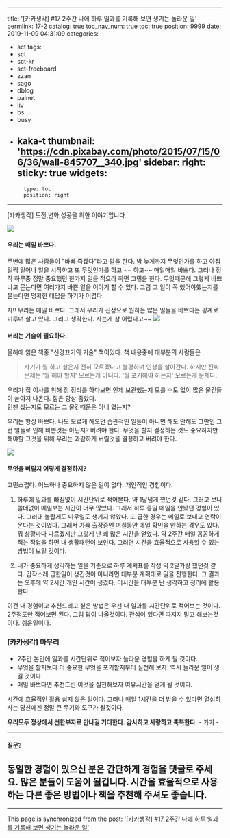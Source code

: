 
---
title: '[카카생각] #17 2주간 나에 하루 일과를 기록해 보면 생기는 놀라운 일'
permlink: 17-2
catalog: true
toc_nav_num: true
toc: true
position: 9999
date: 2019-11-09 04:31:09
categories:
- sct
tags:
- sct
- sct-kr
- sct-freeboard
- zzan
- sago
- dblog
- palnet
- liv
- bs
- busy
- kaka-t
thumbnail: 'https://cdn.pixabay.com/photo/2015/07/15/06/36/wall-845707__340.jpg'
sidebar:
    right:
        sticky: true
widgets:
    -
        type: toc
        position: right
---


[카카생각] 도전,변화,성공을 위한 이야기입니다. 

![](https://cdn.pixabay.com/photo/2015/07/15/06/36/wall-845707__340.jpg)
#### 우리는 매일 바쁘다.
주변에 많은 사람들이 "바빠 죽겠다"라고 말을 한다. 
밤 늦게까지 무엇인가를 하고 아침 일찍 일어나 일을 시작하고
또 무엇인가를 하고 ~~ 하고~~  매일매일 바쁘다.
그러나 정작 하루중 정말 중요했던 한가지 일을 적으라 하면 
고민을 한다.  무엇때문에 그렇게 바쁘냐고 묻는다면 여러가지
바쁜 일을 이야기 할 수 있다.  그럼 그 일이 꼭 했어야했는지를 
묻는다면 명확한 대답을 하기가 어렵다. 

자!! 우리는 매일 바쁘다.
그래서 우리가 진정으로 원하는 많은 일들을 바쁘다는 핑계로 
미루며 살고 있다. 그리고 생각한다.  사는게 참 어렵다고~~
![](https://cdn.pixabay.com/photo/2012/04/01/17/27/trash-can-23640__340.png)
#### 버리는 기술이 필요하다.
올해에 읽은 책중 "신경끄기의 기술" 책이있다.
책 내용중에  대부분의 사람들은
>자기가 뭘 하고 싶은지 전혀 모르겠다고 불평하며 인생을 살아간다.
하지만 진짜 문제는 '뭘 해야 할지' 모르는게 아니다. 
'뭘 포기해야 하는지' 모르는게 문제다.
 
우리가 집 이사를 위해 짐 정리를 하다보면 언제 보관했는지 모를
수도 없이 많은 물건들이 쏟아져 나온다. 집은 항상 좁았다.  
언젠 샀는지도 모르는 그 물건때문은 아니 였는지?

우리는 항상 바쁘다.  나도 모르게 해오던 습관적인 일들이 아니면
해도 안해도 그만인 그런 일들로 인해 바쁜것은 아닌지?
버려야 한다.  무엇을 할지 결정하는 것도 중요하지만 해야할 그것을
위해 우리는 과감하게 버릴것을 결정하고 버려야 한다.

![](https://cdn.pixabay.com/photo/2018/09/09/17/28/timetable-3665089__340.jpg)

#### 무엇을 버릴지 어떻게 결정하지?
고민스럽다. 어느하나 중요하지 않은 일이 없다. 
개인적인 경험이다. 
1. 하루에 일과를 빠짐없이 시간단위로 적어본다.
약 1달넘게 했던것 같다. 그러고 보니 쓸데없이 메일보는
시간이 너무 많았다. 그래서 하루 종일 메일을 안봤던 
경험이 있다. 그러대 놀랍게도 마무일도 생기지 않았다.
또 급한 경우는 메일로 보내고 연락이 온다는 것이였다. 
그래서 가끔 출장중엔 며칠동안 메일 확인을 안하는 경우도 있다.
뭐 상황마다 다르겠지만 그렇게 난 꽤 많은 시간을 얻었다. 
약 2주간 매일 꼼꼼하게 적는 작업을 하면 내 생활패턴이
보인다.  그러면 시간을 효율적으로 사용할 수 있는 방법이
보일 것이다. 

2. 내가 중요하게 생각하는 일을 기준으로 하루 계획표를 작성
약 2달가량 했던것 같다. 갑작스레 급한일이 생긴것이 아니라면
대부분 계획대로 일을 진행한다. 그 결과는  오후에 약 2시간 개인
시간이 생겼다.  이시간을 대부분 난 생각하고 정리에  활용한다.

이건 내 경험이고 추천드리고 싶은 방법은 우선 내 일과를 시간단위로
적어보는 것이다.  2주정도만 적어보면 된다. 그럼 답이 나올것이다.
관심이 있다면 따지지 말고 해보는것이다. 쉬운일이다. 


### [카카생각] 마무리
- 2주간 본인에 일과를 시간단위로 적어보자
놀라운 경험을 하게 될 것이다. 
- 무엇을 할지보다 더 중요한 무엇을 포기할지부터 
실천해 보자.  역시 놀라운 일이 생길 것이다.
- 매일 바쁘다면 추천드린 이것을 실천해보자
여유시간을 얻게 될 것이다.


시간에 효율적인 활용 쉽지 않은 일이다.
그러나 매일 1시간을 더 받을 수 있다면 
열심히 사는 당신에겐  정말 큰 무기와 도구가 될것이다.

**우리모두 정상에서 선한부자로 만나길 기대한다.
감사하고 사랑하고 축복한다.** -  카카 - 


---
#### 질문?
동일한 경험이 있으신 분은 간단하게 
경험을 댓글로 주세요. 많은 분들이 도움이 될겁니다.
시간을 효율적으로 사용하는  다른 좋은 방법이나 
책을 추천해 주셔도 좋습니다.
---

- - -

This page is synchronized from the post: ['[카카생각] #17 2주간 나에 하루 일과를 기록해 보면 생기는 놀라운 일'](https://steemit.com/@kibumh/17-2)
